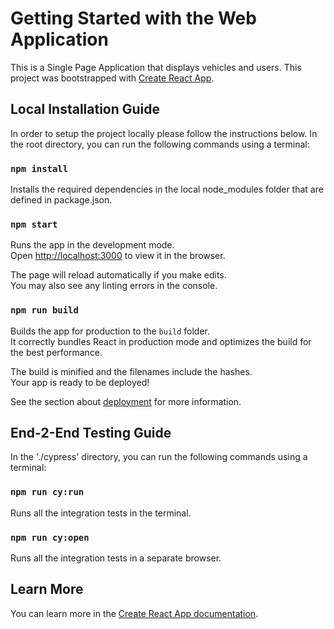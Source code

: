# Getting Started with the Web Application

This is a Single Page Application that displays vehicles and users.
This project was bootstrapped with [Create React App](https://github.com/facebook/create-react-app).

## Local Installation Guide

In order to setup the project locally please follow the instructions below. In the root directory, you can run the following commands using a terminal:

### `npm install`

Installs the required dependencies in the local node_modules folder that are defined in package.json.

### `npm start`

Runs the app in the development mode.\
Open [http://localhost:3000](http://localhost:3000) to view it in the browser.

The page will reload automatically if you make edits.\
You may also see any linting errors in the console.

### `npm run build`

Builds the app for production to the `build` folder.\
It correctly bundles React in production mode and optimizes the build for the best performance.

The build is minified and the filenames include the hashes.\
Your app is ready to be deployed!

See the section about [deployment](https://facebook.github.io/create-react-app/docs/deployment) for more information.

## End-2-End Testing Guide

In the './cypress' directory, you can run the following commands using a terminal:

### `npm run cy:run`

Runs all the integration tests in the terminal.

### `npm run cy:open`

Runs all the integration tests in a separate browser.

## Learn More

You can learn more in the [Create React App documentation](https://facebook.github.io/create-react-app/docs/getting-started).
